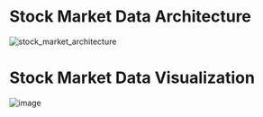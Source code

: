 # Stock Market Data Architecture

![stock_market_architecture](https://github.com/riti215/Stock_Market_Data_Pipeline_and_Analysis/assets/57587827/c4670239-515d-43c1-98a0-f229d40a5afc)

# Stock Market Data Visualization
![image](https://github.com/riti215/Stock_Market_Data_Pipeline_and_Analysis/assets/57587827/81c5bdcf-dbdb-433a-9454-0dca00bcb8ef)
